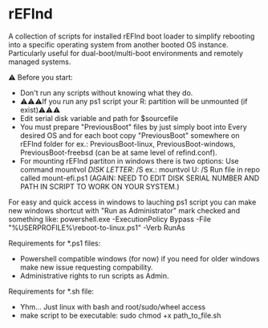 # rEFInd
A collection of scripts for installed rEFInd boot loader to simplify rebooting into a specific operating system from another booted OS instance. Particularly useful for dual-boot/multi-boot environments and remotely managed systems.

⚠️ Before you start:
- Don't run any scripts without knowing what they do.
- ⚠️⚠️⚠️If you run any ps1 script your R: partition will be unmounted (if exist)⚠️⚠️⚠️
- Edit serial disk variable and path for $sourcefile
- You must prepare "PreviousBoot" files by just simply boot into Every desired OS and for each boot copy "PreviousBoot" somewhere on rEFInd folder for ex.: PreviousBoot-linux, PreviousBoot-windows, PreviousBoot-freebsd (can be at same level of refind.conf).
- For mounting rEFInd partiton in windows there is two options:
    Use command mountvol *DISK LETTER*: /S ex.: mountvol U: /S
    Run file in repo called mount-efi.ps1 (AGAIN: NEED TO EDIT DISK SERIAL NUMBER AND PATH IN SCRIPT TO WORK ON YOUR SYSTEM.)
    
For easy and quick access in windows to lauching ps1 script you can make new windows shortcut with "Run as Administrator" mark checked and something like: powershell.exe -ExecutionPolicy Bypass -File "%USERPROFILE%\reboot-to-linux.ps1" -Verb RunAs

Requirements for *.ps1 files:
- Powershell compatible windows (for now) if you need for older windows make new issue requesting compability.
- Administrative rights to run scripts as Admin.

Requirements for *.sh file:

- Yhm... Just linux with bash and root/sudo/wheel access
- make script to be executable: sudo chmod +x path_to_file.sh
